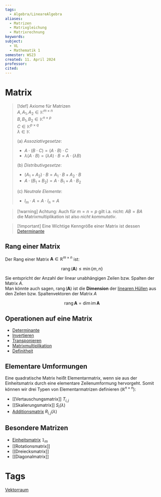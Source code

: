 ```yaml
---
tags:
  - Algebra/LineareAlgebra
aliases:
  - Matrizen
  - Matrixgleichung
  - Matrixrechnung
keywords: 
subject:
  - VL
  - Mathematik 1
semester: WS23
created: 11. April 2024
professor: 
cited:
---
```

 

# Matrix

> [!def] Axiome für Matrizen  
> $A,A_{1}, A_{2}\in \mathbb{K}^{m\times n}$  
> $B,B_{1}, B_{2}\in \mathbb{K}^{n\times p}$  
> $C\in \mathbb{K}^{p\times q}$  
> $\lambda \in \mathbb{K}$
> 
> (a) *Assoziativgesetze*: 
> 
> - $A \cdot(B \cdot C)=(A \cdot B) \cdot C$ 
> - $\lambda(A \cdot B)=(\lambda A) \cdot B=A \cdot(\lambda B)$  
> 
> (b) *Distributivgesetze*:
> 
> - $(A_1+A_2) \cdot B=A_1 \cdot B+A_2 \cdot B$ 
> - $A \cdot(B_1+B_2)=A \cdot B_1+A \cdot B_2$  
> 
> (c) *Neutrale Elemente*:
>
> - $I_m \cdot A=A \cdot I_n=A$

> [!warning] Achtung: Auch für $m=n=p$ gilt i.a. nicht: $A B=B A$  
> die Matrixmultiplikation ist also *nicht kommutativ*.


> [!important] Eine Wichtige Kenngröße einer Matrix ist dessen [Determinante](Determinante.md)

## Rang einer Matrix

 Der Rang einer Matrix $\mathbf{A}\in\mathbb{R}^{m\times n}$ ist:
 
 $$\operatorname{rang}(\mathbf{A}) \leq \min\{m,n\}$$

Sie entspricht der Anzahl der linear unabhängigen Zeilen bzw. Spalten der Matrix $A$.  
Man könnte auch sagen, $\operatorname{rang}(\mathbf{A})$ ist die **Dimension** der [linearen Hüllen](../{MOC}%20Lineare%20Algebra.md) aus den Zeilen bzw. Spaltenvektoren der Matrix $A$

$$
\operatorname{rang}\mathbf{A}=\dim\operatorname{im}\mathbf{A}
$$

## Operationen auf eine Matrix

- [Determinante](Determinante.md)  
- [Invertieren](Gauß-Jordan-Verfahren.md)  
- [Transponieren](Transponieren.md)  
- [Matrixmultiplikation](Matrixmultiplikation.md)
- [Definitheit](Definitheit.md)

## Elementare Umformungen

Eine quadratische Matrix heißt Elementarmatrix, wenn sie aus der Einheitsmatrix durch eine elementare Zeilenumformung hervorgeht. Somit können wir drei Typen von Elementarmatrizen definieren ($\mathbb{R}^{n\times n}$):

- [[Vertauschungsmatrix]] $T_{i, j}$
- [[Skalierungsmatrix]] $S_i(\lambda)$
- [Additionsmatrix](Additionsmatrix.md) $R_{i, j}(\lambda)$

## Besondere Matrizen

- [Einheitsmatrix](Einheitsmatrix.md) $\mathbb{1}_{m}$ 
- [[Rotationsmatrix]] 
- [[Dreiecksmatrix]] 
- [[Diagonalmatrix]]

# Tags

[Vektorraum](Vektorraum.md)